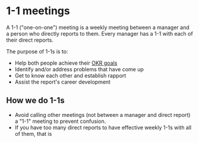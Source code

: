 # 1-1 meetings

A 1-1 ("one-on-one") meeting is a weekly meeting between a manager and a person who directly reports to them. Every manager has a 1-1 with each of their direct reports.

The purpose of 1-1s is to:

- Help both people achieve their [OKR goals](TODO-okrs)
- Identify and/or address problems that have come up
- Get to know each other and establish rapport
- Assist the report's career development

## How we do 1-1s

<!-- TODO https://about.gitlab.com/handbook/leadership/1-1/ -->

- Avoid calling other meetings (not between a manager and direct report) a "1-1" meeting to prevent confusion.
- If you have too many direct reports to have effective weekly 1-1s with all of them, that is 
